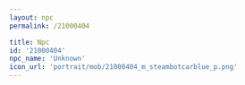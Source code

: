 ```yaml
---
layout: npc
permalink: /21000404

title: Npc
id: '21000404'
npc_name: 'Unknown'
icon_url: 'portrait/mob/21000404_m_steambotcarblue_p.png'
---
```

